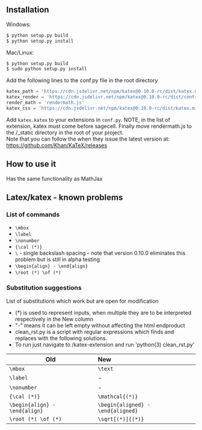 ## Installation

Windows:

```bash
$ python setup.py build
$ python setup.py install
```

Mac/Linux:

```bash
$ python setup.py build
$ sudo python setup.py install
```

Add the following lines to the conf.py file in the root directory

```python
katex_path = 'https://cdn.jsdelivr.net/npm/katex@0.10.0-rc/dist/katex.min.js'
katex_render = 'https://cdn.jsdelivr.net/npm/katex@0.10.0-rc/dist/contrib/auto-render.min.js'
render_math = 'rendermath.js'
katex_css = 'https://cdn.jsdelivr.net/npm/katex@0.10.0-rc/dist/katex.min.css'
```

Add `katex.katex` to your extensions in `conf.py`. NOTE, in the list of extension, katex must come before sagecell.
Finally move rendermath.js to the /_static directory in the root of your project. </br>
Note that you can follow the when they issue the latest version at:
https://github.com/Khan/KaTeX/releases

## How to use it

Has the same functionality as MathJax

## Latex/katex - known problems
### List of commands
- `\mbox`
- `\label`
- `\nonumber`
- `{\cal (*)}`
- `\` - single backslash spacing - note that version 0.10.0 eliminates this problem but is still in alpha testing
- `\begin{align} - \end{align}`
- `\root (*) \of (*)`

### Substitution suggestions
List of substitutions which work but are open for modification
- (*) is used to represent inputs, when multiple they are to be interpreted respectively in the New column
- "-" means it can be left empty without affecting the html endproduct
- clean_rst.py is a script with regular expressions which finds and replaces with the following solutions.
- To run just navigate to /katex-extension and run 'python(3) clean_rst.py'

<center>

| Old        | New           |
| ------------- |:--------------|
| `\mbox`      | `\text` |
| `\label`      | -      |
| `\nonumber` | -      |
| `{\cal (*)}` | `\mathcal{(*)}`      |
| `\begin{align} - \end{align}` | `\begin{aligned} - \end{aligned}`      |
| `\root (*) \of (*)` | `\sqrt[(*)]{(*)}`      |

</center>

